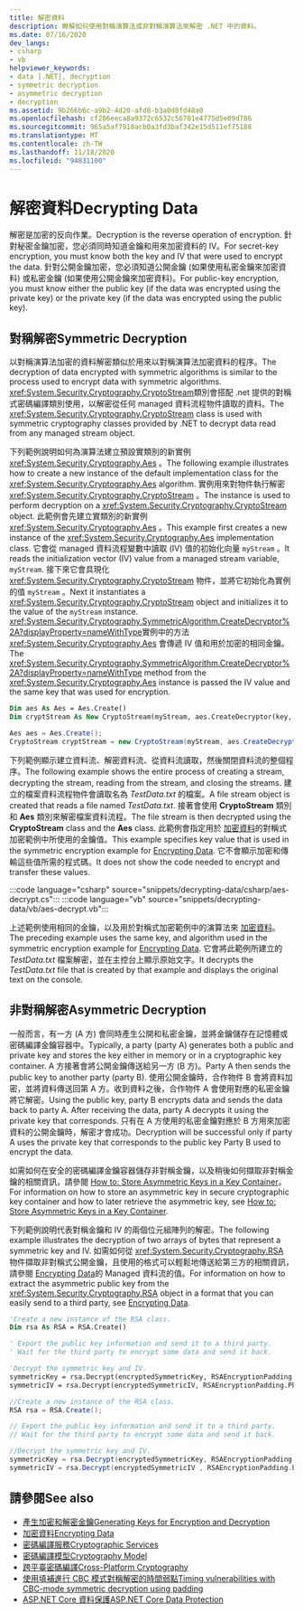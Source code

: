 ```yaml
---
title: 解密資料
description: 瞭解如何使用對稱演算法或非對稱演算法來解密 .NET 中的資料。
ms.date: 07/16/2020
dev_langs:
- csharp
- vb
helpviewer_keywords:
- data [.NET], decryption
- symmetric decryption
- asymmetric decryption
- decryption
ms.assetid: 9b266b6c-a9b2-4d20-afd8-b3a0d8fd48a0
ms.openlocfilehash: cf286eeca8a9372c6532c56701e4775d5e09d786
ms.sourcegitcommit: 965a5af7918acb0a3fd3baf342e15d511ef75188
ms.translationtype: MT
ms.contentlocale: zh-TW
ms.lasthandoff: 11/18/2020
ms.locfileid: "94831100"
---
```

# <a name="decrypting-data"></a><span data-ttu-id="3ce5b-103">解密資料</span><span class="sxs-lookup"><span data-stu-id="3ce5b-103">Decrypting Data</span></span>

<span data-ttu-id="3ce5b-104">解密是加密的反向作業。</span><span class="sxs-lookup"><span data-stu-id="3ce5b-104">Decryption is the reverse operation of encryption.</span></span> <span data-ttu-id="3ce5b-105">針對秘密金鑰加密，您必須同時知道金鑰和用來加密資料的 IV。</span><span class="sxs-lookup"><span data-stu-id="3ce5b-105">For secret-key encryption, you must know both the key and IV that were used to encrypt the data.</span></span> <span data-ttu-id="3ce5b-106">針對公開金鑰加密，您必須知道公開金鑰 (如果使用私密金鑰來加密資料) 或私密金鑰 (如果使用公開金鑰來加密資料)。</span><span class="sxs-lookup"><span data-stu-id="3ce5b-106">For public-key encryption, you must know either the public key (if the data was encrypted using the private key) or the private key (if the data was encrypted using the public key).</span></span>

## <a name="symmetric-decryption"></a><span data-ttu-id="3ce5b-107">對稱解密</span><span class="sxs-lookup"><span data-stu-id="3ce5b-107">Symmetric Decryption</span></span>

<span data-ttu-id="3ce5b-108">以對稱演算法加密的資料解密類似於用來以對稱演算法加密資料的程序。</span><span class="sxs-lookup"><span data-stu-id="3ce5b-108">The decryption of data encrypted with symmetric algorithms is similar to the process used to encrypt data with symmetric algorithms.</span></span> <span data-ttu-id="3ce5b-109"><xref:System.Security.Cryptography.CryptoStream>類別會搭配 .net 提供的對稱式密碼編譯類別使用，以解密從任何 managed 資料流程物件讀取的資料。</span><span class="sxs-lookup"><span data-stu-id="3ce5b-109">The <xref:System.Security.Cryptography.CryptoStream> class is used with symmetric cryptography classes provided by .NET to decrypt data read from any managed stream object.</span></span>

<span data-ttu-id="3ce5b-110">下列範例說明如何為演算法建立預設實類別的新實例 <xref:System.Security.Cryptography.Aes> 。</span><span class="sxs-lookup"><span data-stu-id="3ce5b-110">The following example illustrates how to create a new instance of the default implementation class for the <xref:System.Security.Cryptography.Aes> algorithm.</span></span> <span data-ttu-id="3ce5b-111">實例用來對物件執行解密 <xref:System.Security.Cryptography.CryptoStream> 。</span><span class="sxs-lookup"><span data-stu-id="3ce5b-111">The instance is used to perform decryption on a <xref:System.Security.Cryptography.CryptoStream> object.</span></span> <span data-ttu-id="3ce5b-112">此範例會先建立實類別的新實例 <xref:System.Security.Cryptography.Aes> 。</span><span class="sxs-lookup"><span data-stu-id="3ce5b-112">This example first creates a new instance of the <xref:System.Security.Cryptography.Aes> implementation class.</span></span> <span data-ttu-id="3ce5b-113">它會從 managed 資料流程變數中讀取 (IV) 值的初始化向量 `myStream` 。</span><span class="sxs-lookup"><span data-stu-id="3ce5b-113">It reads the initialization vector (IV) value from a managed stream variable, `myStream`.</span></span> <span data-ttu-id="3ce5b-114">接下來它會具現化 <xref:System.Security.Cryptography.CryptoStream> 物件，並將它初始化為實例的值 `myStream` 。</span><span class="sxs-lookup"><span data-stu-id="3ce5b-114">Next it instantiates a <xref:System.Security.Cryptography.CryptoStream> object and initializes it to the value of the `myStream` instance.</span></span> <span data-ttu-id="3ce5b-115"><xref:System.Security.Cryptography.SymmetricAlgorithm.CreateDecryptor%2A?displayProperty=nameWithType>實例中的方法 <xref:System.Security.Cryptography.Aes> 會傳遞 IV 值和用於加密的相同金鑰。</span><span class="sxs-lookup"><span data-stu-id="3ce5b-115">The <xref:System.Security.Cryptography.SymmetricAlgorithm.CreateDecryptor%2A?displayProperty=nameWithType> method from the <xref:System.Security.Cryptography.Aes> instance is passed the IV value and the same key that was used for encryption.</span></span>

```vb
Dim aes As Aes = Aes.Create()
Dim cryptStream As New CryptoStream(myStream, aes.CreateDecryptor(key, iv), CryptoStreamMode.Read)
```

```csharp
Aes aes = Aes.Create();
CryptoStream cryptStream = new CryptoStream(myStream, aes.CreateDecryptor(key, iv), CryptoStreamMode.Read);
```

<span data-ttu-id="3ce5b-116">下列範例顯示建立資料流、解密資料流、從資料流讀取，然後關閉資料流的整個程序。</span><span class="sxs-lookup"><span data-stu-id="3ce5b-116">The following example shows the entire process of creating a stream, decrypting the stream, reading from the stream, and closing the streams.</span></span> <span data-ttu-id="3ce5b-117">建立的檔案資料流程物件會讀取名為 *TestData.txt* 的檔案。</span><span class="sxs-lookup"><span data-stu-id="3ce5b-117">A file stream object is created that reads a file named *TestData.txt*.</span></span> <span data-ttu-id="3ce5b-118">接著會使用 **CryptoStream** 類別和 **Aes** 類別來解密檔案資料流程。</span><span class="sxs-lookup"><span data-stu-id="3ce5b-118">The file stream is then decrypted using the **CryptoStream** class and the **Aes** class.</span></span> <span data-ttu-id="3ce5b-119">此範例會指定用於 [加密資料](encrypting-data.md)的對稱式加密範例中所使用的金鑰值。</span><span class="sxs-lookup"><span data-stu-id="3ce5b-119">This example specifies key value that is used in the symmetric encryption example for [Encrypting Data](encrypting-data.md).</span></span> <span data-ttu-id="3ce5b-120">它不會顯示加密和傳輸這些值所需的程式碼。</span><span class="sxs-lookup"><span data-stu-id="3ce5b-120">It does not show the code needed to encrypt and transfer these values.</span></span>

:::code language="csharp" source="snippets/decrypting-data/csharp/aes-decrypt.cs":::
:::code language="vb" source="snippets/decrypting-data/vb/aes-decrypt.vb":::

<span data-ttu-id="3ce5b-121">上述範例使用相同的金鑰，以及用於對稱式加密範例中的演算法來 [加密資料](encrypting-data.md)。</span><span class="sxs-lookup"><span data-stu-id="3ce5b-121">The preceding example uses the same key, and algorithm used in the symmetric encryption example for [Encrypting Data](encrypting-data.md).</span></span> <span data-ttu-id="3ce5b-122">它會將此範例所建立的 *TestData.txt* 檔案解密，並在主控台上顯示原始文字。</span><span class="sxs-lookup"><span data-stu-id="3ce5b-122">It decrypts the *TestData.txt* file that is created by that example and displays the original text on the console.</span></span>

## <a name="asymmetric-decryption"></a><span data-ttu-id="3ce5b-123">非對稱解密</span><span class="sxs-lookup"><span data-stu-id="3ce5b-123">Asymmetric Decryption</span></span>

<span data-ttu-id="3ce5b-124">一般而言，有一方 (A 方) 會同時產生公開和私密金鑰，並將金鑰儲存在記憶體或密碼編譯金鑰容器中。</span><span class="sxs-lookup"><span data-stu-id="3ce5b-124">Typically, a party (party A) generates both a public and private key and stores the key either in memory or in a cryptographic key container.</span></span> <span data-ttu-id="3ce5b-125">A 方接著會將公開金鑰傳送給另一方 (B 方)。</span><span class="sxs-lookup"><span data-stu-id="3ce5b-125">Party A then sends the public key to another party (party B).</span></span> <span data-ttu-id="3ce5b-126">使用公開金鑰時，合作物件 B 會將資料加密，並將資料傳送回第 A 方。收到資料之後，合作物件 A 會使用對應的私密金鑰將它解密。</span><span class="sxs-lookup"><span data-stu-id="3ce5b-126">Using the public key, party B encrypts data and sends the data back to party A. After receiving the data, party A decrypts it using the private key that corresponds.</span></span> <span data-ttu-id="3ce5b-127">只有在 A 方使用的私密金鑰對應於 B 方用來加密資料的公開金鑰時，解密才會成功。</span><span class="sxs-lookup"><span data-stu-id="3ce5b-127">Decryption will be successful only if party A uses the private key that corresponds to the public key Party B used to encrypt the data.</span></span>

<span data-ttu-id="3ce5b-128">如需如何在安全的密碼編譯金鑰容器儲存非對稱金鑰，以及稍後如何擷取非對稱金鑰的相關資訊，請參閱 [How to: Store Asymmetric Keys in a Key Container](how-to-store-asymmetric-keys-in-a-key-container.md)。</span><span class="sxs-lookup"><span data-stu-id="3ce5b-128">For information on how to store an asymmetric key in secure cryptographic key container and how to later retrieve the asymmetric key, see [How to: Store Asymmetric Keys in a Key Container](how-to-store-asymmetric-keys-in-a-key-container.md).</span></span>

<span data-ttu-id="3ce5b-129">下列範例說明代表對稱金鑰和 IV 的兩個位元組陣列的解密。</span><span class="sxs-lookup"><span data-stu-id="3ce5b-129">The following example illustrates the decryption of two arrays of bytes that represent a symmetric key and IV.</span></span> <span data-ttu-id="3ce5b-130">如需如何從 <xref:System.Security.Cryptography.RSA> 物件擷取非對稱式公開金鑰，且使用的格式可以輕鬆地傳送給第三方的相關資訊，請參閱 [Encrypting Data](encrypting-data.md)的 Managed 資料流的值。</span><span class="sxs-lookup"><span data-stu-id="3ce5b-130">For information on how to extract the asymmetric public key from the <xref:System.Security.Cryptography.RSA> object in a format that you can easily send to a third party, see [Encrypting Data](encrypting-data.md).</span></span>

```vb
'Create a new instance of the RSA class.
Dim rsa As RSA = RSA.Create()

' Export the public key information and send it to a third party.
' Wait for the third party to encrypt some data and send it back.

'Decrypt the symmetric key and IV.
symmetricKey = rsa.Decrypt(encryptedSymmetricKey, RSAEncryptionPadding.Pkcs1)
symmetricIV = rsa.Decrypt(encryptedSymmetricIV, RSAEncryptionPadding.Pkcs1)
```

```csharp
//Create a new instance of the RSA class.
RSA rsa = RSA.Create();

// Export the public key information and send it to a third party.
// Wait for the third party to encrypt some data and send it back.

//Decrypt the symmetric key and IV.
symmetricKey = rsa.Decrypt(encryptedSymmetricKey, RSAEncryptionPadding.Pkcs1);
symmetricIV = rsa.Decrypt(encryptedSymmetricIV , RSAEncryptionPadding.Pkcs1);
```

## <a name="see-also"></a><span data-ttu-id="3ce5b-131">請參閱</span><span class="sxs-lookup"><span data-stu-id="3ce5b-131">See also</span></span>

- [<span data-ttu-id="3ce5b-132">產生加密和解密金鑰</span><span class="sxs-lookup"><span data-stu-id="3ce5b-132">Generating Keys for Encryption and Decryption</span></span>](generating-keys-for-encryption-and-decryption.md)
- [<span data-ttu-id="3ce5b-133">加密資料</span><span class="sxs-lookup"><span data-stu-id="3ce5b-133">Encrypting Data</span></span>](encrypting-data.md)
- [<span data-ttu-id="3ce5b-134">密碼編譯服務</span><span class="sxs-lookup"><span data-stu-id="3ce5b-134">Cryptographic Services</span></span>](cryptographic-services.md)
- [<span data-ttu-id="3ce5b-135">密碼編譯模型</span><span class="sxs-lookup"><span data-stu-id="3ce5b-135">Cryptography Model</span></span>](cryptography-model.md)
- [<span data-ttu-id="3ce5b-136">跨平臺密碼編譯</span><span class="sxs-lookup"><span data-stu-id="3ce5b-136">Cross-Platform Cryptography</span></span>](cross-platform-cryptography.md)
- [<span data-ttu-id="3ce5b-137">使用填補進行 CBC 模式對稱解密的時間弱點</span><span class="sxs-lookup"><span data-stu-id="3ce5b-137">Timing vulnerabilities with CBC-mode symmetric decryption using padding</span></span>](vulnerabilities-cbc-mode.md)
- [<span data-ttu-id="3ce5b-138">ASP.NET Core 資料保護</span><span class="sxs-lookup"><span data-stu-id="3ce5b-138">ASP.NET Core Data Protection</span></span>](/aspnet/core/security/data-protection/introduction)
